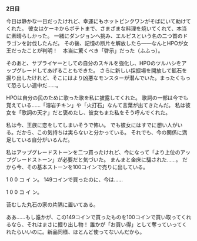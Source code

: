 <!-- title: タムの日記: 2日目 -->

**2日目**

今日は静かな一日だったけれど、幸運にもホットピンクワンがそばにいて助けてくれた。
彼女はケーキからポテトまで、さまざまな料理を焼いてくれて、本当に素晴らしかった。
一緒にダンジョンへ挑み、エルピスという名の二つ首のドラゴンを討伐したんだ。
その後、記憶の断片を解放したら――なんとHPOが女王だったことが判明！　本当に驚くべき「啓示」だった（ふふっ）。

そのあと、サプライヤーとしての自分のスキルを強化し、HPOのツルハシをアップグレードしてあげることもできた。
さらに新しい採掘場を開放して鉱石を掘り出したけれど、そこにはより凶悪なモンスターが潜んでいた。まったくもって恐ろしい連中だ……。

HPOは自分の民のために歌った歌を私に披露してくれた。
歌詞の一部は今でも覚えている……「溶岩チキン」や「火打石」なんて言葉が出てきたんだ。
私は彼女を「歌詞の天才」だと褒めたし、彼女もまた私をそう呼んでくれた。

私は今、王族に恋をしてしまいそうで怖い。
でも彼女にはすでに想い人がいる。だから、この気持ちは実らないと分かっている。
それでも、今の関係に満足している自分がいるんだ。

私はアップグレードストーンを二つ買ったけれど、今になって「より上位のアップグレードストーン」が必要だと気づいた。
まんまと金床に騙された……。
だから今、その基本ストーンを100コインで売りに出している。

1 0 0 コ イ ン。
149コインで買ったのに、今は……

1 0 0 コ イ ン。

苔むした丸石の家の片隅に置いてある。

ああ……もし誰かが、この149コインで買ったものを100コインで買い取ってくれるなら、それはまさに掘り出し物！
誰かが「お買い得」として奪っていってくれたらいいのに。新品同様、ほとんど使ってないんだから。
